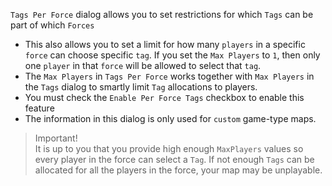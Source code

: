 `Tags Per Force` dialog allows you to set restrictions for which `Tags` can be part of which `Forces`

- This also allows you to set a limit for how many `players` in a specific `force` can choose  specific `tag`. If you set the `Max Players` to `1`, then only one `player` in that `force` will be allowed to select that `tag`.
- The `Max Players` in `Tags Per Force` works together with `Max Players` in the `Tags` dialog to smartly limit `Tag` allocations to players.
- You must check the `Enable Per Force Tags` checkbox to enable this feature
- The information in this dialog is only used for `custom` game-type maps.

> Important!  
It is up to you that you provide high enough `MaxPlayers` values so every player in the force can select a `Tag`. If not enough `Tags` can be allocated for all the players in the force, your map may be unplayable.